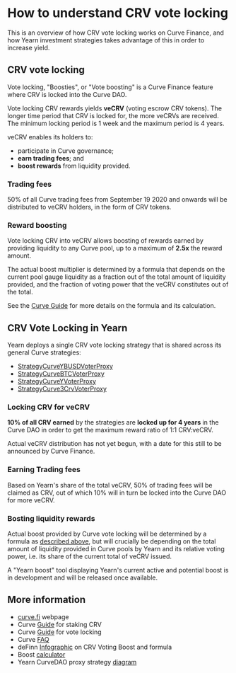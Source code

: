 # How to understand CRV vote locking

This is an overview of how CRV vote locking works on Curve Finance, and how Yearn investment strategies takes advantage of this in order to increase yield.

## CRV vote locking

Vote locking, "Boosties", or "Vote boosting" is a Curve Finance feature where CRV is locked into the Curve DAO.

Vote locking CRV rewards yields **veCRV** (voting escrow CRV tokens). The longer time period that CRV is locked for, the more veCRVs are received. The minimum locking period is 1 week and the maximum period is 4 years.

veCRV enables its holders to:

- participate in Curve governance;
- **earn trading fees**; and
- **boost rewards** from liquidity provided.

### Trading fees

50% of all Curve trading fees from September 19 2020 and onwards will be distributed to veCRV holders, in the form of CRV tokens.

### Reward boosting

Vote locking CRV into veCRV allows boosting of rewards earned by providing liquidity to any Curve pool, up to a maximum of **2.5x** the reward amount.

The actual boost multiplier is determined by a formula that depends on the current pool gauge liquidity as a fraction out of the total amount of liquidity provided, and the fraction of voting power that the veCRV constitutes out of the total.

See the [Curve Guide](https://resources.curve.fi/guides/boosting-your-crv-rewards) for more details on the formula and its calculation.

## CRV Vote Locking in Yearn

Yearn deploys a single CRV vote locking strategy that is shared across its general Curve strategies:

- [StrategyCurveYBUSDVoterProxy](https://etherscan.io/address/0x112570655b32a8c747845e0215ad139661e66e7f#code)
- [StrategyCurveBTCVoterProxy](https://etherscan.io/address/0x6d6c1ad13a5000148aa087e7cbfb53d402c81341#code)
- [StrategyCurveYVoterProxy](https://etherscan.io/address/0x07db4b9b3951094b9e278d336adf46a036295de7#code)
- [StrategyCurve3CrvVoterProxy](https://etherscan.io/address/0xC59601F0CC49baa266891b7fc63d2D5FE097A79D#code)

### Locking CRV for veCRV

**10% of all CRV earned** by the strategies are **locked up for 4 years** in the Curve DAO in order to get the maximum reward ratio of 1:1 CRV:veCRV.

Actual veCRV distribution has not yet begun, with a date for this still to be announced by Curve Finance.

### Earning Trading fees

Based on Yearn's share of the total veCRV, 50% of trading fees will be claimed as CRV, out of which 10% will in turn be locked into the Curve DAO for more veCRV.

### Bosting liquidity rewards

Actual boost provided by Curve vote locking will be determined by a formula as [described above](#Reward-boosting), but will crucially be depending on the total amount of liquidity provided in Curve pools by Yearn and its relative voting power, i.e. its share of the current total of veCRV issued.

A "Yearn boost" tool displaying Yearn's current active and potential boost is in development and will be released once available.

## More information

- [curve.fi](https://www.curve.fi/usecrv) webpage
- Curve [Guide](https://resources.curve.fi/guides/staking-your-crv) for staking CRV
- Curve [Guide](https://resources.curve.fi/guides/boosting-your-crv-rewards) for vote locking
- Curve [FAQ](https://resources.curve.fi/faq/vote-locking-boost)
- deFinn [Infographic](https://drive.google.com/uc?export=download&id=1DvytXXS0WXmJ65X4jg8vfuT-zWXFxxSk) on CRV Voting Boost and formula
- Boost [calculator](https://dao.curve.fi/minter/calc)
- Yearn CurveDAO proxy strategy [diagram](https://twitter.com/bantg/status/1308680661801340929)
